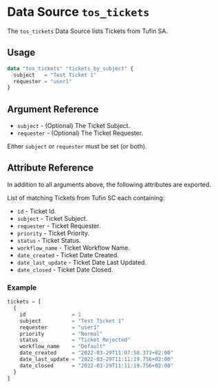 # Data Source `tos_tickets`

The `tos_tickets` Data Source lists Tickets from Tufin SA.

## Usage

```terraform
data "tos_tickets" "tickets_by_subject" {
  subject   = "Test Ticket 1"
  requester = "user1"
}
```

## Argument Reference

* `subject` - (Optional) The Ticket Subject.
* `requester` - (Optional) The Ticket Requester.

Either `subject` or `requester` must be set (or both).

## Attribute Reference

In addition to all arguments above, the following attributes are exported.

List of matching Tickets from Tufin SC each containing:

* `id` - Ticket Id.
* `subject` - Ticket Subject.
* `requester` - Ticket Requester.
* `priority` - Ticket Priority.
* `status` - Ticket Status.
* `workflow_name` - Ticket Workflow Name.
* `date_created` - Ticket Date Created.
* `date_last_update` - Ticket Date Last Updated.
* `date_closed` - Ticket Date Closed.

### Example

```terraform
tickets = [
  {
    id               = 1
    subject          = "Test Ticket 1"
    requester        = "user1"
    priority         = "Normal"
    status           = "Ticket Rejected"
    workflow_name    = "Default"
    date_created     = "2022-03-29T11:07:50.373+02:00"
    date_last_update = "2022-03-29T11:11:19.756+02:00"
    date_closed      = "2022-03-29T11:11:19.756+02:00"
  }
]
```